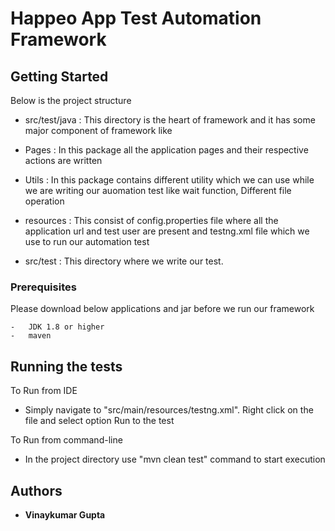 # Happeo App Test Automation Framework

## Getting Started

Below is the project structure
- src/test/java : This directory is the heart of framework and it has some major component of framework like
-   Pages : In this package all the application pages and their respective actions are written
-   Utils : In this package contains different utility which we can use while we are writing our auomation test like wait function, Different file operation
-   resources : This consist of config.properties file where all the application url and test user are present and testng.xml file which we use to run our automation test

- src/test      : This directory where we write our test.
### Prerequisites

Please download below applications and jar before we run our framework

```
-   JDK 1.8 or higher
-   maven
```


## Running the tests

To Run from IDE
-   Simply navigate to "src/main/resources/testng.xml".
    Right click on the file and select option Run to the test

To Run from command-line
-   In the project directory use "mvn clean test" command to start execution

## Authors

* **Vinaykumar Gupta**

